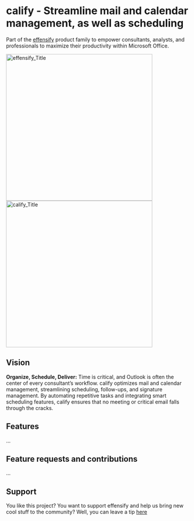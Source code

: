 # calify - Streamline mail and calendar management, as well as scheduling
Part of the [effensify](https://github.com/tillmannschatz/effensify) product family to empower consultants, analysts, and professionals to maximize their productivity within Microsoft Office.

<img src="https://github.com/user-attachments/assets/2c36898c-8b24-42bb-832f-54c960f53082" alt="effensify_Title" height="400" > <img src="https://github.com/user-attachments/assets/aa628aca-21ed-42f1-a668-807fd18e65f2" alt="calify_Title" height="400" >

## Vision
**Organize, Schedule, Deliver:** Time is critical, and Outlook is often the center of every consultant’s workflow. calify optimizes mail and calendar management, streamlining scheduling, follow-ups, and signature management. By automating repetitive tasks and integrating smart scheduling features, calify ensures that no meeting or critical email falls through the cracks.

## Features
...

## Feature requests and contributions
...

## Support
You like this project? You want to support effensify and help us bring new cool stuff to the community? Well, you can leave a tip [here](https://www.paypal.com/donate/?hosted_button_id=WTLHZ6Q79E966)
